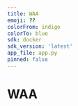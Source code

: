 ```yaml
---
title: WAA
emoji: ??
colorFrom: indigo
colorTo: blue
sdk: docker
sdk_version: 'latest'
app_file: app.py
pinned: false
---
```


# WAA

